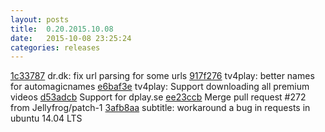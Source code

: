 ```yaml
---
layout: posts
title:  0.20.2015.10.08
date:   2015-10-08 23:25:24
categories: releases
---
```


[1c33787](https://github.com/spaam/svtplay-dl/commit/1c33787) dr.dk: fix url parsing for some urls
[917f276](https://github.com/spaam/svtplay-dl/commit/917f276) tv4play: better names for automagicnames
[e6baf3e](https://github.com/spaam/svtplay-dl/commit/e6baf3e) tv4play: Support downloading all premium videos
[d53adcb](https://github.com/spaam/svtplay-dl/commit/d53adcb) Support for dplay.se
[ee23ccb](https://github.com/spaam/svtplay-dl/commit/ee23ccb) Merge pull request #272 from Jellyfrog/patch-1
[3afb8aa](https://github.com/spaam/svtplay-dl/commit/3afb8aa) subtitle: workaround a bug in requests in ubuntu 14.04 LTS